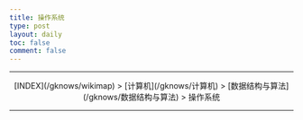 ```yaml
---
title: 操作系统
type: post
layout: daily
toc: false
comment: false
---
```

---
<center>[INDEX](/gknows/wikimap) > [计算机](/gknows/计算机) > [数据结构与算法](/gknows/数据结构与算法) > 操作系统</center>

---

